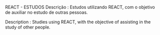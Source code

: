 REACT - ESTUDOS
Descrição :
Estudos utilizando REACT, com o objetivo de auxiliar no estudo de outras pessoas.

Description :
Studies using REACT, with the objective of assisting in the study of other people.
